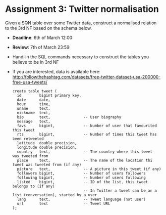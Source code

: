 # Assignment 3: Twitter normalisation

Given a SQN table over some Twitter data, construct a normalised relation to the 3rd NF based on the schema below.

* **Deadline**: 6th of March 12:00
* **Review**: 7th of March 23:59
* Hand-in the SQL commands necessary to construct the tables you believe to be in 3rd NF
* If you are interested, data is available here: http://followthehashtag.com/datasets/free-twitter-dataset-usa-200000-free-usa-tweets/

      create table tweet (
        id        bigint primary key,
        date      date,
        hour      time,
        uname     text,
        nickname  text,
        bio       text,               -- User biography
        message   text,
        favs      bigint,             -- Number of user that favourited  this tweet
        rts       bigint,             -- Number of times this tweet has  been retweeted
        latitude  double precision,
        longitude double precision,
        country   text,               -- The country where this tweet  was tweeted from
        place     text,               -- The name of the location thi  tweet was tweeted from (if any)
        picture   text,               -- A picture in this tweet (if any)
        followers bigint,             -- Number of users followers
        following bigint,             -- Number of users following
        listed    bigint,             -- ID of the list, this tweet  belongs to (if any)
                                      -- In Twitter a tweet can be an a list (conversation), started by a user
        lang      text,               -- Tweet language (not user)
        url       text                -- Tweet URL
      );
